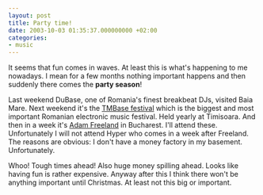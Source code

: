 ```yaml
---
layout: post
title: Party time!
date: 2003-10-03 01:35:37.000000000 +02:00
categories:
- music
---
```

It seems that fun comes in waves. At least this is what's happening to me nowadays. I mean for a few months nothing important happens and then suddenly there comes the <b>party season</b>!

Last weekend DuBase, one of Romania's finest breakbeat DJs, visited Baia Mare. Next weekend it's the <a href="http://www.tmbase.ro/">TMBase festival</a> which is the biggest and most important Romanian electronic music festival. Held yearly at Timisoara. And then in a week it's <a href="http://www.freeland.fm">Adam Freeland</a> in Bucharest. I'll attend these. Unfortunately I will not attend Hyper who comes in a week after Freeland. The reasons are obvious: I don't have a money factory in my basement. Unfortunately.

Whoo! Tough times ahead! Also huge money spilling ahead. Looks like having fun is rather expensive. Anyway after this I think there won't be anything important until Christmas. At least not this big or important.
